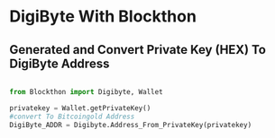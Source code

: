 # DigiByte With Blockthon

## Generated and Convert Private Key (HEX) To DigiByte Address
```python

from Blockthon import Digibyte, Wallet

privatekey = Wallet.getPrivateKey()
#convert To Bitcoingold Address
DigiByte_ADDR = Digibyte.Address_From_PrivateKey(privatekey)
```